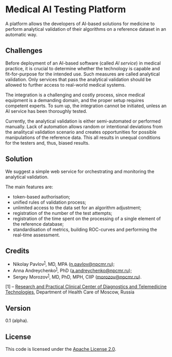 # Medical AI Testing Platform
A platform allows the developers of AI-based solutions for medicine to perform analytical validation of their algorithms on a reference dataset in an automatic way.

## Challenges
Before deployment of an AI-based software (called _AI service_) in medical practice, it is crucial to determine whether the technology is capable and fit-for-purpose for the intended use. Such measures are called analytical validation. Only services that pass the analytical validation should be allowed to further access to real-world medical systems.

The integration is a challenging and costly process, since medical equipment is a demanding domain, and the proper setup requires competent experts. To sum up, the integration cannot be initiated, unless an AI service has been thoroughly tested.

Currently, the analytical validation is either semi-automated or performed manually. Lack of automation allows random or intentional deviations from the analitycal validation scenario and creates opportunities for possible manipulations of the reference data. This all results in unequal conditions for the testers and, thus, biased results.

## Solution
We suggest a simple web service for orchestrating and monitoring the analytical validation. 

The main features are:
* token-based authorisation;
* unified rules of validation process;
* unlimited access to the data set for an algorithm adjustment;
* registration of the number of the test attempts;
* registration of the time spent on the processing of a single element of the reference database;
* standardisation of metrics, building ROC-curves and performing the real-time assessment.

## Credits
* Nikolay Pavlov<sup name="a1">[1](#f1)</sup>, MD, MPA (n.pavlov@npcmr.ru);
* Anna Andreychenko<sup name="a1">[1](#f1)</sup>, PhD (a.andreychenko@npcmr.ru);
* Sergey Morozov<sup name="a1">[1](#f1)</sup>, MD, PhD, MPH, CIIP (morozov@npcmr.ru).

<span id="f1">\[1\]</span> – [Research and Practical Clinical Center of Diagnostics and Telemedicine Technologies](https://tele-med.ai), Department of Health Care of Moscow, Russia

## Version
0.1 (alpha).

## License
This code is licensed under the [Apache License 2.0](LICENSE).
